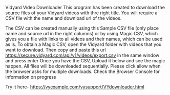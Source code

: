 Vidyard Video Downloader
This program has been created to download the source files of your Vidyard videos with thre right title. You will require a CSV file with the name and download url of the videos.

The CSV can be created manually using this Sample CSV file (only place name and source url in the right columns) or by using Magic CSV, which gives you a file with links to all videos and their names, which can be used as is.
To obtain a Magic CSV, open the Vidyard folder with videos that you want to download. Then copy and paste this url https://secure.vidyard.com/api/v1/videos/export.csv in the same window and press enter
Once you have the CSV, Upload it below and see the magic happen. All files will be downloaded sequentially. Please click allow when the browser asks for multiple downloads. Check the Browser Console for information on progress


Try it here- https://vyexample.com/vysupport/VYdownloader.html
